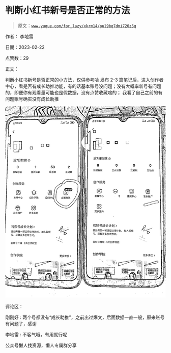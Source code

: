 # 判断小红书新号是否正常的方法

> 原文：[`www.yuque.com/for_lazy/xkrm14/pul9bq7dmi720z5q`](https://www.yuque.com/for_lazy/xkrm14/pul9bq7dmi720z5q)

作者： 李地雷

日期：2023-02-22

点赞数：29

正文：

判断小红书新号是否正常的小方法，仅供参考哈 发布 2-3 篇笔记后，进入创作者中心，看是否有成长助推功能，有的话基本账号没问题；没有大概率新号有问题的，即便你有观看量可能也是假数据，没有点赞收藏啥的； 我看了自己之前的有问题账号确实没有成长助推

![](img/d0cd1099bb4b21420808d419bc269a95.png)

评论区：

刚刚好 : 两个号都没有“成长助推”，之前出过爆文，后面数据一直一般，原来账号有问题了，感谢

李地雷 : 不客气哦，有用就行呢

公众号懒人找资源，懒人专属群分享

